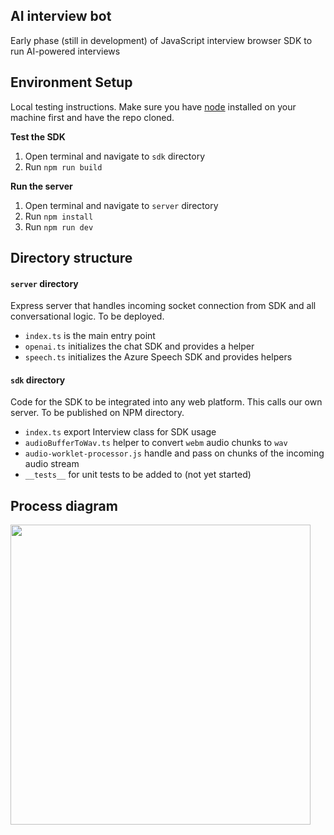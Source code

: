 ## AI interview bot

Early phase (still in development) of JavaScript interview browser SDK to run AI-powered interviews

## Environment Setup

Local testing instructions. Make sure you have [node](https://nodejs.org/en/download) installed on your machine first and have the repo cloned.

**Test the SDK**

1. Open terminal and navigate to `sdk` directory
2. Run `npm run build`

**Run the server**

1. Open terminal and navigate to `server` directory
2. Run `npm install`
3. Run `npm run dev`

## Directory structure

#### `server` directory

Express server that handles incoming socket connection from SDK and all conversational logic. To be deployed.

- `index.ts` is the main entry point
- `openai.ts` initializes the chat SDK and provides a helper
- `speech.ts` initializes the Azure Speech SDK and provides helpers

#### `sdk` directory

Code for the SDK to be integrated into any web platform. This calls our own server. To be published on NPM directory.

- `index.ts` export Interview class for SDK usage
- `audioBufferToWav.ts` helper to convert `webm` audio chunks to `wav`
- `audio-worklet-processor.js` handle and pass on chunks of the incoming audio stream
- `__tests__` for unit tests to be added to (not yet started)

## Process diagram

<img src="https://www.plantuml.com/plantuml/png/VP31Rk8m48RlynIZx3ah8M0FQ3TYsueUUga4FPKU9lP4M2Hsv8nLGDpx5EsXZzOdAII10eNwvF7_VRyq7bP2NaAH0sJE2NkC_bPcnODEF_buUSTsw2N_TjTkCXRFLB16JK9eBAfPiFDgQh_CjzVp9bkDbEUDIOBEAiRwJ6q484Ponl7D7OvozupNC_82G4gSnuUAFLA512LvCSgKP0MZaNTMaAsEjc5w75wHckyp1Mp5o1AZ_wlWUMh79REQnUBY2I-aPlIUkRsVr2zyQctPhTFODPC11N4s52bxx01X_FZBitwAamHJ761X51fR1e4KupX1XODcnjHOyakae8q3MA_NS5ZL_Tq1LHlwlA5FweGNyhscrzGao1lma6HiRHVaijxVwTa9cM5yxF-ypPzsb_I2a1v-6ssWgcIQiwzQ6ePiTIZoJm00" width="480">
